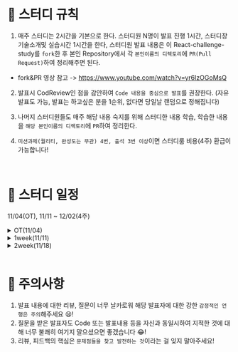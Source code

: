 # 📢 스터디 규칙
1. 매주 스터디는 2시간을 기본으로 한다. 스터디원 N명이 발표 진행 1시간, 스터디장 기술소개및 실습시간 1시간을 한다, 스터디원 발표 내용은 이 React-challenge-study를 `fork`한 후 본인 Repository에서 각 `본인이름의 디렉토리`에 `PR(Pull Request)`하여 정리해주면 된다.
* fork&PR 영상 참고 -> https://www.youtube.com/watch?v=yr6IzOGoMsQ

2. 발표시 CodReview인 점을 감안하여 `Code 내용을 중심으로 발표`를 권장한다. (자유발표도 가능, 발표는 하고싶은 분을 1순위, 없다면 당일날 랜덤으로 정해집니다)

3. 나머지 스터디원들도 매주 해당 내용 숙지를 위해 스터디한 내용 학습, 학습한 내용을 `해당 본인이름의 디렉토리`에 `PR`하여 정리한다.

4. `미션과제(퀄리티, 완성도는 무관) 4번, 출석 3번 이상`이면 스터디룸 비용(4주) 환급이 가능합니다!

<br>

# 📅 스터디 일정
11/04(OT), 11/11 ~ 12/02(4주)

<details>
<summary>OT(11/04)</summary>
<div markdown="1">

* 아이스브레이킹 시간(자기 소개 등등..)
* 스터디 취지, 방향, 구성 방식 설명
* 미션 과제 소개
```
1) 사용 툴 설치및 이해하기
 * VSC(추천-플러그인 설치) 
 * IntelliJ(얼티메이트 버전 추천-플러그인 설치)
 * MySQL8.0, DB 접속 HediSQL or workbench
 * e2e 테스트용 postman
 * git/github

2) 해당 레포지토리 fork & PR 해보기

3) Setting 환경 -> REST API springBoot + JPA + MySQL
  * SpringBoot REST API CRUD 기능 postman으로 확인

4) REST API Enttiy는 자기가 좋아하는 도메인으로 ex. Blog(entity)
name, content, createdAt, modifiedAt 필드 구현 

5) react 관련 강의 추천목록 감상 (노션정리 참조)
```
* 환경셋팅 - https://www.notion.so/Tool-bb4d80cb1a094696b8ff27f4cd52bb00?pvs=4
* 노션정리 - https://www.notion.so/c04c35eb80be489d8c2d2c6018ed1d3c?pvs=4

</div>
</details>

<details>
<summary>1week(11/11)</summary>
<div markdown="1">

* 리액트 - WS 외 필요한 웹 구동 서버 도식도 설명
* 리액트에 필요한 모던자바스트립트(ES6) 설명
* 브라우저 동작 원리 -> SPA 라이브러이의 VDOM(Virtual DOM)
* 리액트의 JSX 문법 정리
* 리액트 Vite 프로젝트
  - port 고정 설정
  - Strict Mode 삭제
  - SpringBoot GET API 연동 return 내 코드 랜더링 확인 -> map 사용
* CORS 연동 - 서버단에서 설정 

미션
```
1) GET List API 연동 인증

2) 모던 자바스크립트 -> 예시 내용 이해해보기 // 공유한 `기본 자바스크립트 정리` 노션 정리 참조

3) 리액트 나머지 CRUD 내용 본인 프로젝트에 적용해보기
=> 참고 영상 : https://www.youtube.com/watch?v=hHRLN9j1kqI

4) 간단하게 오늘 배운 내용 정리하기
```
* 기본자바스크립트 정리 - https://www.notion.so/bffd371d38894f1e91fa91ea1a4728bc?pvs=4
* 노션정리 - https://www.notion.so/1week-37f14aaa17e6460e87416f8095024789?pvs=4


</div>
</details>

</details>

<details>
<summary>2week(11/18)</summary>
<div markdown="1">

* bootstrap 디자인 설정 -> 간단한 컴포넌트 사용 ex. button, table
* springboot 내 controller단 CORS 설정 설명
* Component 설계 -> App.jsx의 return 문 내부는 component로 정리
  * List component 제작
  * props vs state
* axios 통신 Service 파일로 이관
* React Hooks - useState(), useEffect() 설명
* JSX 내 function event Handling 유의사항
* React Router 로 component path 기입

미션
```
* 3주차 본인 도메인에 맞는 CRUD 최소기능 만들어오기 
참고) https://www.youtube.com/watch?v=hHRLN9j1kqI
```
* 노션정리 - https://www.notion.so/2week-ae81a4f7157444f2a677c447fa8ec9de?pvs=4


</div>
</details>

<br>


# 🎃 주의사항

1. 발표 내용에 대한 리뷰, 질문이 너무 날카로워 해당 발표자에 대한 강한 `감정적인 언행은 주의`해주세요 😫!
2. 질문을 받은 발표자도 Code 또는 발표내용 등을 자신과 동일시하여 지적한 것에 대해 너무 불쾌히 여기지 말으셨으면 좋겠습니다 😂!
3. 리뷰, 피드백의 핵심은 `문제점들을 찾고 발전하는 것`이라는 걸 잊지 말아주세요!
